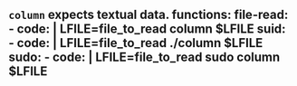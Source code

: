   `column` expects textual data.
functions:
  file-read:
    - code: |
        LFILE=file_to_read
        column $LFILE
  suid:
    - code: |
        LFILE=file_to_read
        ./column $LFILE
  sudo:
    - code: |
        LFILE=file_to_read
        sudo column $LFILE
---
